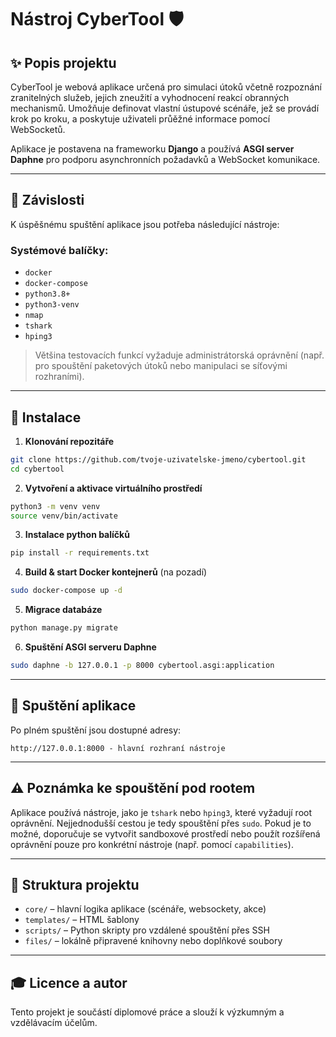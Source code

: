 # Nástroj CyberTool 🛡️

## ✨ Popis projektu

CyberTool je webová aplikace určená pro simulaci útoků včetně rozpoznání zranitelných služeb, jejich zneužití a vyhodnocení reakcí obranných mechanismů. Umožňuje definovat vlastní ústupové scénáře, jež se provádí krok po kroku, a poskytuje uživateli průěžné informace pomocí WebSocketů.

Aplikace je postavena na frameworku **Django** a používá **ASGI server Daphne** pro podporu asynchronních požadavků a WebSocket komunikace.

---

## 🚧 Závislosti

K úspěšnému spuštění aplikace jsou potřeba následující nástroje:

### Systémové balíčky:

* `docker`
* `docker-compose`
* `python3.8+`
* `python3-venv`
* `nmap`
* `tshark`
* `hping3`

> Většina testovacích funkcí vyžaduje administrátorská oprávnění (např. pro spouštění paketových útoků nebo manipulaci se síťovými rozhraními).

---

## 🔧 Instalace

1. **Klonování repozitáře**

```bash
git clone https://github.com/tvoje-uzivatelske-jmeno/cybertool.git
cd cybertool
```

2. **Vytvoření a aktivace virtuálního prostředí**

```bash
python3 -m venv venv
source venv/bin/activate
```

3. **Instalace python balíčků**

```bash
pip install -r requirements.txt
```

4. **Build & start Docker kontejnerů** (na pozadí)

```bash
sudo docker-compose up -d
```

5. **Migrace databáze**

```bash
python manage.py migrate
```

6. **Spuštění ASGI serveru Daphne**

```bash
sudo daphne -b 127.0.0.1 -p 8000 cybertool.asgi:application
```

---

## 🚀 Spuštění aplikace

Po plném spuštění jsou dostupné adresy:

```
http://127.0.0.1:8000 - hlavní rozhraní nástroje
```

---

## ⚠️ Poznámka ke spouštění pod rootem

Aplikace používá nástroje, jako je `tshark` nebo `hping3`, které vyžadují root oprávnění. Nejjednodušší cestou je tedy spouštění přes `sudo`. Pokud je to možné, doporučuje se vytvořit sandboxové prostředí nebo použít rozšířená oprávnění pouze pro konkrétní nástroje (např. pomocí `capabilities`).

---

## 📁 Struktura projektu

* `core/` – hlavní logika aplikace (scénáře, websockety, akce)
* `templates/` – HTML šablony
* `scripts/` – Python skripty pro vzdálené spouštění přes SSH
* `files/` – lokálně připravené knihovny nebo doplňkové soubory

---

## 🎓 Licence a autor

Tento projekt je součástí diplomové práce a slouží k výzkumným a vzdělávacím účelům.
